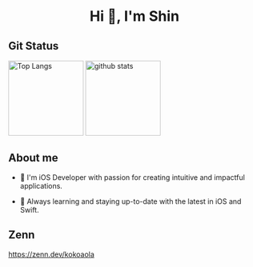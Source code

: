 <h1 align="center">Hi 👋, I'm Shin</h1>

## Git Status

<p align="left"> 
  <img alt="Top Langs" height="150px" src="https://github-readme-stats.vercel.app/api/top-langs?username=kokoaola&show_icons=true&locale=en&layout=compact" alt="kokoaola" />
  <img alt="github stats" height="150px" src="https://github-readme-stats.vercel.app/api?username=kokoaola&rank_icon=github&locale=en" alt="kokoaola" />
</p>


## About me
- 📱 I'm iOS Developer with passion for creating intuitive and impactful applications.

- 🌱 Always learning and staying up-to-date with the latest in iOS and Swift.

## Zenn
https://zenn.dev/kokoaola
